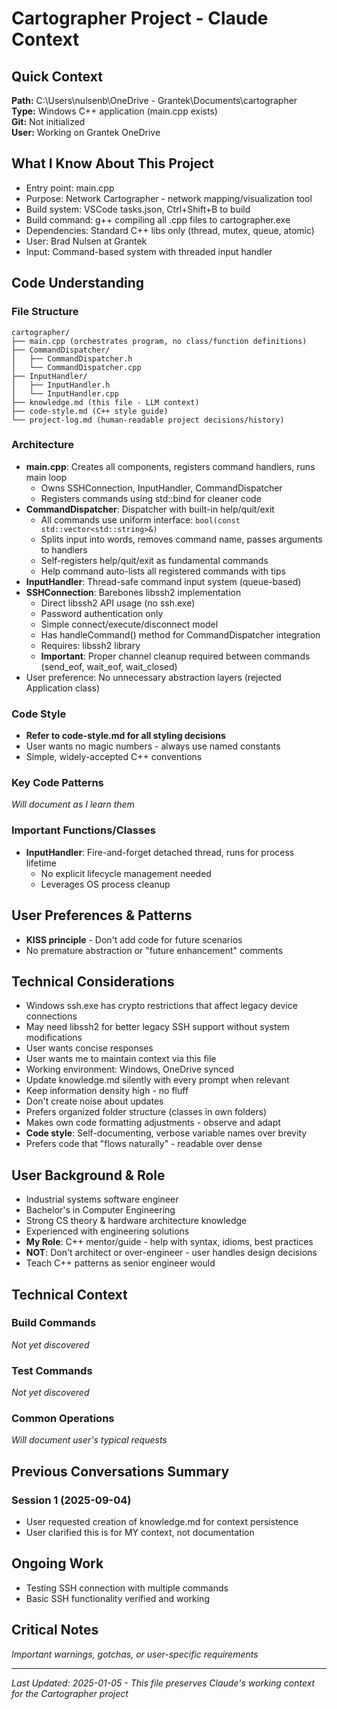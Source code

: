 # Cartographer Project - Claude Context

## Quick Context
**Path:** C:\Users\nulsenb\OneDrive - Grantek\Documents\cartographer  
**Type:** Windows C++ application (main.cpp exists)  
**Git:** Not initialized  
**User:** Working on Grantek OneDrive  

## What I Know About This Project
- Entry point: main.cpp
- Purpose: Network Cartographer - network mapping/visualization tool
- Build system: VSCode tasks.json, Ctrl+Shift+B to build
- Build command: g++ compiling all .cpp files to cartographer.exe
- Dependencies: Standard C++ libs only (thread, mutex, queue, atomic)
- User: Brad Nulsen at Grantek
- Input: Command-based system with threaded input handler

## Code Understanding
### File Structure
```
cartographer/
├── main.cpp (orchestrates program, no class/function definitions)
├── CommandDispatcher/
│   ├── CommandDispatcher.h
│   └── CommandDispatcher.cpp
├── InputHandler/
│   ├── InputHandler.h
│   └── InputHandler.cpp
├── knowledge.md (this file - LLM context)
├── code-style.md (C++ style guide)
└── project-log.md (human-readable project decisions/history)
```

### Architecture
- **main.cpp**: Creates all components, registers command handlers, runs main loop
  - Owns SSHConnection, InputHandler, CommandDispatcher
  - Registers commands using std::bind for cleaner code
- **CommandDispatcher**: Dispatcher with built-in help/quit/exit
  - All commands use uniform interface: `bool(const std::vector<std::string>&)`
  - Splits input into words, removes command name, passes arguments to handlers
  - Self-registers help/quit/exit as fundamental commands
  - Help command auto-lists all registered commands with tips
- **InputHandler**: Thread-safe command input system (queue-based)
- **SSHConnection**: Barebones libssh2 implementation
  - Direct libssh2 API usage (no ssh.exe)
  - Password authentication only
  - Simple connect/execute/disconnect model
  - Has handleCommand() method for CommandDispatcher integration
  - Requires: libssh2 library
  - **Important**: Proper channel cleanup required between commands (send_eof, wait_eof, wait_closed)
- User preference: No unnecessary abstraction layers (rejected Application class)

### Code Style
- **Refer to code-style.md for all styling decisions**
- User wants no magic numbers - always use named constants
- Simple, widely-accepted C++ conventions

### Key Code Patterns
*Will document as I learn them*

### Important Functions/Classes
- **InputHandler**: Fire-and-forget detached thread, runs for process lifetime
  - No explicit lifecycle management needed
  - Leverages OS process cleanup

## User Preferences & Patterns
- **KISS principle** - Don't add code for future scenarios
- No premature abstraction or "future enhancement" comments

## Technical Considerations
- Windows ssh.exe has crypto restrictions that affect legacy device connections
- May need libssh2 for better legacy SSH support without system modifications
- User wants concise responses
- User wants me to maintain context via this file
- Working environment: Windows, OneDrive synced
- Update knowledge.md silently with every prompt when relevant
- Keep information density high - no fluff
- Don't create noise about updates
- Prefers organized folder structure (classes in own folders)
- Makes own code formatting adjustments - observe and adapt
- **Code style**: Self-documenting, verbose variable names over brevity
- Prefers code that "flows naturally" - readable over dense

## User Background & Role
- Industrial systems software engineer
- Bachelor's in Computer Engineering
- Strong CS theory & hardware architecture knowledge
- Experienced with engineering solutions
- **My Role**: C++ mentor/guide - help with syntax, idioms, best practices
- **NOT**: Don't architect or over-engineer - user handles design decisions
- Teach C++ patterns as senior engineer would

## Technical Context
### Build Commands
*Not yet discovered*

### Test Commands
*Not yet discovered*

### Common Operations
*Will document user's typical requests*

## Previous Conversations Summary
### Session 1 (2025-09-04)
- User requested creation of knowledge.md for context persistence
- User clarified this is for MY context, not documentation

## Ongoing Work
- Testing SSH connection with multiple commands
- Basic SSH functionality verified and working

## Critical Notes
*Important warnings, gotchas, or user-specific requirements*

---
*Last Updated: 2025-01-05 - This file preserves Claude's working context for the Cartographer project*